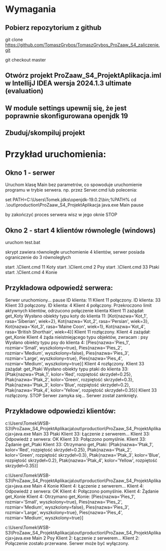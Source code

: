 
# Wymagania
## Pobierz repozytorium z github 

git clone https://github.com/TomaszGrybos/TomaszGrybos_ProZaaw_S4_zaliczenie.git

git checkout master

## Otwórz projekt ProZaaw_S4_ProjektAplikacja.iml w IntellijJ IDEA wersja 2024.1.3 ultimate (evaluation)

## W module settings upewnij się, że jest poprawnie skonfigurowana openjdk 19

## Zbuduj/skompiluj projekt
 

# Przykład uruchomienia:

## Okno 1 - serwer
Uruchom klasę Main bez parametrów, co spowoduje uruchomienie programu w trybie serwera.
np. przez Server.cmd lub polecenia:

set PATH=C:\Users\Tomek\.jdks\openjdk-19.0.2\bin;%PATH%
cd .\out\production\ProZaaw_S4_ProjektAplikacja
java.exe Main
pause

by zakończyć proces serwera wisz w jego oknie STOP


## Okno 2 - start 4 klientów równolegle (windows)

uruchom test.bat

skrypt zawiera równoległe uruchomienie 4 klientów, serwer posiada ograniczenie do 3 równoległych

start .\Client.cmd 11 Koty
start .\Client.cmd 2 Psy
start .\Client.cmd 33 Ptaki
start .\Client.cmd 4 Konie


## Przykładowa odpowiedź serwera:

Serwer uruchomiony...
pause
ID klienta: 11
Klient 11 połączony.
ID klienta: 33
Klient 33 połączony.
ID klienta: 4
Klient 4 połączony.
Przekroczono limit aktywnych klientów, odrzucono połączenie klienta
Klient 11 zażądał: get_Koty
Wysłano obiekty typu koty do klienta 11: [Kot{nazwa='Kot_1', rasa='Siberian', wiek=2}, Kot{nazwa='Kot_2', rasa='Persian', wiek=3}, Kot{nazwa='Kot_3', rasa='Maine Coon', wiek=1}, Kot{nazwa='Kot_4', rasa='British Shorthair', wiek=4}]
Klient 11 rozłączony.
Klient 4 zażądał: get_Konie
Klient 4 żąda nieistniejącego typu objektów, zwracam : psy
Wysłano obiekty typu psy do klienta 4: [Pies{nazwa='Pies_1', rozmiar='Small', wyszkolony=true}, Pies{nazwa='Pies_2', rozmiar='Medium', wyszkolony=false}, Pies{nazwa='Pies_3', rozmiar='Large', wyszkolony=true}, Pies{nazwa='Pies_4', rozmiar='Medium', wyszkolony=true}]
Klient 4 rozłączony.
Klient 33 zażądał: get_Ptaki
Wysłano obiekty typu ptaki do klienta 33: [Ptak{nazwa='Ptak_1', kolor='Red', rozpiętość skrzydeł=0.25}, Ptak{nazwa='Ptak_2', kolor='Green', rozpiętość skrzydeł=0.3}, Ptak{nazwa='Ptak_3', kolor='Blue', rozpiętość skrzydeł=0.2}, Ptak{nazwa='Ptak_4', kolor='Yellow', rozpiętość skrzydeł=0.35}]
Klient 33 rozłączony.
STOP
Serwer zamyka się...
Serwer został zamknięty.

## Przykładowe odpowiedzi klientów:

c:\Users\Tomek\WSB-S3\ProZaaw_S4_ProjektAplikacja\out\production\ProZaaw_S4_ProjektAplikacja>java.exe Main 33 Ptaki
Klient 33: Łączenie z serwerem...
Klient 33: Odpowiedź z serwera: OK
Klient 33: Połączono pomyślnie.
Klient 33: Żądanie get_Ptaki
Klient 33: Otrzymano get_Ptaki: [Ptak{nazwa='Ptak_1', kolor='Red', rozpiętość skrzydeł=0.25}, Ptak{nazwa='Ptak_2', kolor='Green', rozpiętość skrzydeł=0.3}, Ptak{nazwa='Ptak_3', kolor='Blue', rozpiętość skrzydeł=0.2}, Ptak{nazwa='Ptak_4', kolor='Yellow', rozpiętość skrzydeł=0.35}]


c:\Users\Tomek\WSB-S3\ProZaaw_S4_ProjektAplikacja\out\production\ProZaaw_S4_ProjektAplikacja>java.exe Main 4 Konie
Klient 4: Łączenie z serwerem...
Klient 4: Odpowiedź z serwera: OK
Klient 4: Połączono pomyślnie.
Klient 4: Żądanie get_Konie
Klient 4: Otrzymano get_Konie: [Pies{nazwa='Pies_1', rozmiar='Small', wyszkolony=true}, Pies{nazwa='Pies_2', rozmiar='Medium', wyszkolony=false}, Pies{nazwa='Pies_3', rozmiar='Large', wyszkolony=true}, Pies{nazwa='Pies_4', rozmiar='Medium', wyszkolony=true}]


c:\Users\Tomek\WSB-S3\ProZaaw_S4_ProjektAplikacja\out\production\ProZaaw_S4_ProjektAplikacja>java.exe Main 2 Psy
Klient 2: Łączenie z serwerem...
Klient 2: Połączenie zostało przerwane. Serwer może być wyłączony.

